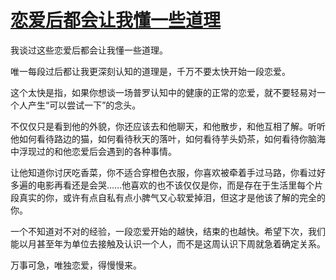 # [恋爱后都会让我懂一些道理](https://github.com/platojobs/SFLOG/issues/213)

我谈过这些恋爱后都会让我懂一些道理。

唯一每段过后都让我更深刻认知的道理是，千万不要太快开始一段恋爱。

这个太快是指，如果你想谈一场普罗认知中的健康的正常的恋爱，就不要轻易对一个人产生“可以尝试一下”的念头。

不仅仅只是看到他的外貌，你还应该去和他聊天，和他散步，和他互相了解。听听他如何看待路边的猫，如何看待秋天的落叶，如何看待芋头奶茶，如何看待你脑海中浮现过的和他恋爱后会遇到的各种事情。

让他知道你讨厌吃香菜，你不适合穿橙色衣服，你喜欢被牵着手过马路，你看过好多遍的电影再看还是会哭……他喜欢的也不该仅仅是你，而是存在于生活里每个片段真实的你，或许有点自私有点小脾气又心软爱掉泪，但这才是他该了解的完全的你。

一个不知道对不对的经验，一段恋爱开始的越快，结束的也越快。希望下次，我们能以月甚至年为单位去接触及认识一个人，而不是这周认识下周就急着确定关系。

万事可急，唯独恋爱，得慢慢来。